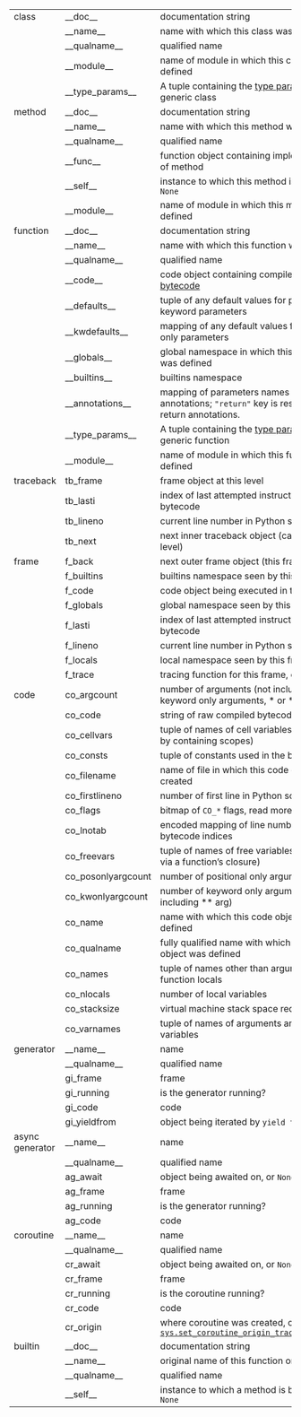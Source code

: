 |  |  |  |
| --- | --- | --- |
| class | \_\_doc\_\_ | documentation string |
|  | \_\_name\_\_ | name with which this class was defined |
|  | \_\_qualname\_\_ | qualified name |
|  | \_\_module\_\_ | name of module in which this class was defined |
|  | \_\_type\_params\_\_ | A tuple containing the [type parameters](../reference/compound_stmts.html#type-params) of a generic class |
| method | \_\_doc\_\_ | documentation string |
|  | \_\_name\_\_ | name with which this method was defined |
|  | \_\_qualname\_\_ | qualified name |
|  | \_\_func\_\_ | function object containing implementation of method |
|  | \_\_self\_\_ | instance to which this method is bound, or `None` |
|  | \_\_module\_\_ | name of module in which this method was defined |
| function | \_\_doc\_\_ | documentation string |
|  | \_\_name\_\_ | name with which this function was defined |
|  | \_\_qualname\_\_ | qualified name |
|  | \_\_code\_\_ | code object containing compiled function [bytecode](../glossary.html#term-bytecode) |
|  | \_\_defaults\_\_ | tuple of any default values for positional or keyword parameters |
|  | \_\_kwdefaults\_\_ | mapping of any default values for keyword-only parameters |
|  | \_\_globals\_\_ | global namespace in which this function was defined |
|  | \_\_builtins\_\_ | builtins namespace |
|  | \_\_annotations\_\_ | mapping of parameters names to annotations; `"return"` key is reserved for return annotations. |
|  | \_\_type\_params\_\_ | A tuple containing the [type parameters](../reference/compound_stmts.html#type-params) of a generic function |
|  | \_\_module\_\_ | name of module in which this function was defined |
| traceback | tb\_frame | frame object at this level |
|  | tb\_lasti | index of last attempted instruction in bytecode |
|  | tb\_lineno | current line number in Python source code |
|  | tb\_next | next inner traceback object (called by this level) |
| frame | f\_back | next outer frame object (this frame’s caller) |
|  | f\_builtins | builtins namespace seen by this frame |
|  | f\_code | code object being executed in this frame |
|  | f\_globals | global namespace seen by this frame |
|  | f\_lasti | index of last attempted instruction in bytecode |
|  | f\_lineno | current line number in Python source code |
|  | f\_locals | local namespace seen by this frame |
|  | f\_trace | tracing function for this frame, or `None` |
| code | co\_argcount | number of arguments (not including keyword only arguments, \* or \*\* args) |
|  | co\_code | string of raw compiled bytecode |
|  | co\_cellvars | tuple of names of cell variables (referenced by containing scopes) |
|  | co\_consts | tuple of constants used in the bytecode |
|  | co\_filename | name of file in which this code object was created |
|  | co\_firstlineno | number of first line in Python source code |
|  | co\_flags | bitmap of `CO_*` flags, read more [here](#inspect-module-co-flags) |
|  | co\_lnotab | encoded mapping of line numbers to bytecode indices |
|  | co\_freevars | tuple of names of free variables (referenced via a function’s closure) |
|  | co\_posonlyargcount | number of positional only arguments |
|  | co\_kwonlyargcount | number of keyword only arguments (not including \*\* arg) |
|  | co\_name | name with which this code object was defined |
|  | co\_qualname | fully qualified name with which this code object was defined |
|  | co\_names | tuple of names other than arguments and function locals |
|  | co\_nlocals | number of local variables |
|  | co\_stacksize | virtual machine stack space required |
|  | co\_varnames | tuple of names of arguments and local variables |
| generator | \_\_name\_\_ | name |
|  | \_\_qualname\_\_ | qualified name |
|  | gi\_frame | frame |
|  | gi\_running | is the generator running? |
|  | gi\_code | code |
|  | gi\_yieldfrom | object being iterated by `yield from`, or `None` |
| async generator | \_\_name\_\_ | name |
|  | \_\_qualname\_\_ | qualified name |
|  | ag\_await | object being awaited on, or `None` |
|  | ag\_frame | frame |
|  | ag\_running | is the generator running? |
|  | ag\_code | code |
| coroutine | \_\_name\_\_ | name |
|  | \_\_qualname\_\_ | qualified name |
|  | cr\_await | object being awaited on, or `None` |
|  | cr\_frame | frame |
|  | cr\_running | is the coroutine running? |
|  | cr\_code | code |
|  | cr\_origin | where coroutine was created, or `None`. See [`sys.set_coroutine_origin_tracking_depth()`](sys.html#sys.set_coroutine_origin_tracking_depth "sys.set_coroutine_origin_tracking_depth") |
| builtin | \_\_doc\_\_ | documentation string |
|  | \_\_name\_\_ | original name of this function or method |
|  | \_\_qualname\_\_ | qualified name |
|  | \_\_self\_\_ | instance to which a method is bound, or `None` |
